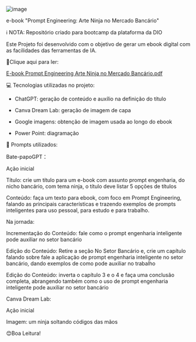 ![image](https://github.com/user-attachments/assets/125e95c2-9c3b-474c-b53c-bf2fd8b3bc58)

e-book "Prompt Engineering: Arte Ninja no Mercado Bancário"

ℹ️ NOTA: Repositório criado para bootcamp da plataforma da DIO

Este Projeto foi desenvolvido com o objetivo de gerar um ebook digital com as facilidades das ferramentas de IA.


📕Clique aqui para ler:

[E-book Prompt Engineering Arte Ninja no Mercado Bancário.pdf](https://github.com/user-attachments/files/18390121/E-book.Prompt.Engineering.Arte.Ninja.no.Mercado.Bancario.pdf)


💻 Tecnologias utilizadas no projeto:


 - ChatGPT: geração de conteúdo e auxílio na definição do título 

 - Canva Dream Lab: geração de imagem de capa

 - Google imagens: obtenção de imagem usada ao longo do ebook

 - Power Point: diagramação

🧠 Prompts utilizados:

Bate-papoGPT：

Ação	inicial

Título: crie um título para um e-book com assunto prompt engenharia, do nicho bancário, com tema ninja, o título deve listar 5 opções de títulos

Conteúdo:	faça um texto para ebook, com foco em Prompt Engineering, falando as principais características e trazendo exemplos de prompts inteligentes para uso pessoal, para estudo e para trabalho.


Na jornada:

Incrementação do Conteúdo: fale como o prompt engenharia inteligente pode auxiliar no setor bancário

Edição do Conteúdo: Retire a seção No Setor Bancário e, crie um capítulo falando sobre fale a aplicação de prompt engenharia inteligente no setor bancário, dando exemplos de como pode auxiliar no trabalho

Edição do Conteúdo: inverta o capítulo 3 e o 4 e faça uma conclusão completa, abrangendo também como o uso de prompt engenharia inteligente pode auxiliar no setor bancário


Canva Dream Lab:

Ação	inicial

Imagem:	um ninja soltando códigos das mãos


😊Boa Leitura!
